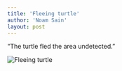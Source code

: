 ```yaml
---
title: 'Fleeing turtle'
author: 'Noam Sain'
layout: post
---
```


“The turtle fled the area undetected.”

![Fleeing turtle](https://2.bp.blogspot.com/_8aN4krk1nsk/TEBQfZ96u-I/AAAAAAAAAZ0/9EvyD7KtkJU/s1600/20100202-17.jpg "Fleeing turtle")
